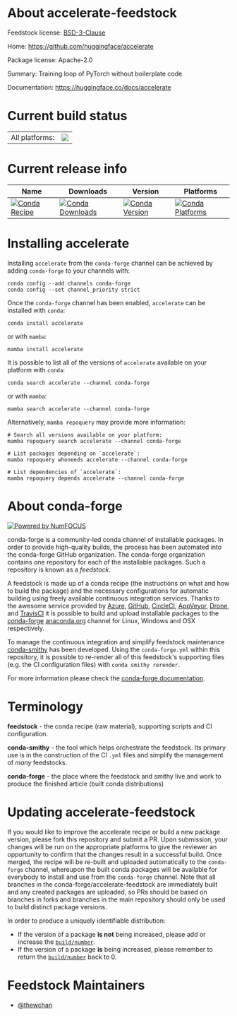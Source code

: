 About accelerate-feedstock
==========================

Feedstock license: [BSD-3-Clause](https://github.com/conda-forge/accelerate-feedstock/blob/main/LICENSE.txt)

Home: https://github.com/huggingface/accelerate

Package license: Apache-2.0

Summary: Training loop of PyTorch without boilerplate code

Documentation: https://huggingface.co/docs/accelerate

Current build status
====================


<table><tr><td>All platforms:</td>
    <td>
      <a href="https://dev.azure.com/conda-forge/feedstock-builds/_build/latest?definitionId=14142&branchName=main">
        <img src="https://dev.azure.com/conda-forge/feedstock-builds/_apis/build/status/accelerate-feedstock?branchName=main">
      </a>
    </td>
  </tr>
</table>

Current release info
====================

| Name | Downloads | Version | Platforms |
| --- | --- | --- | --- |
| [![Conda Recipe](https://img.shields.io/badge/recipe-accelerate-green.svg)](https://anaconda.org/conda-forge/accelerate) | [![Conda Downloads](https://img.shields.io/conda/dn/conda-forge/accelerate.svg)](https://anaconda.org/conda-forge/accelerate) | [![Conda Version](https://img.shields.io/conda/vn/conda-forge/accelerate.svg)](https://anaconda.org/conda-forge/accelerate) | [![Conda Platforms](https://img.shields.io/conda/pn/conda-forge/accelerate.svg)](https://anaconda.org/conda-forge/accelerate) |

Installing accelerate
=====================

Installing `accelerate` from the `conda-forge` channel can be achieved by adding `conda-forge` to your channels with:

```
conda config --add channels conda-forge
conda config --set channel_priority strict
```

Once the `conda-forge` channel has been enabled, `accelerate` can be installed with `conda`:

```
conda install accelerate
```

or with `mamba`:

```
mamba install accelerate
```

It is possible to list all of the versions of `accelerate` available on your platform with `conda`:

```
conda search accelerate --channel conda-forge
```

or with `mamba`:

```
mamba search accelerate --channel conda-forge
```

Alternatively, `mamba repoquery` may provide more information:

```
# Search all versions available on your platform:
mamba repoquery search accelerate --channel conda-forge

# List packages depending on `accelerate`:
mamba repoquery whoneeds accelerate --channel conda-forge

# List dependencies of `accelerate`:
mamba repoquery depends accelerate --channel conda-forge
```


About conda-forge
=================

[![Powered by
NumFOCUS](https://img.shields.io/badge/powered%20by-NumFOCUS-orange.svg?style=flat&colorA=E1523D&colorB=007D8A)](https://numfocus.org)

conda-forge is a community-led conda channel of installable packages.
In order to provide high-quality builds, the process has been automated into the
conda-forge GitHub organization. The conda-forge organization contains one repository
for each of the installable packages. Such a repository is known as a *feedstock*.

A feedstock is made up of a conda recipe (the instructions on what and how to build
the package) and the necessary configurations for automatic building using freely
available continuous integration services. Thanks to the awesome service provided by
[Azure](https://azure.microsoft.com/en-us/services/devops/), [GitHub](https://github.com/),
[CircleCI](https://circleci.com/), [AppVeyor](https://www.appveyor.com/),
[Drone](https://cloud.drone.io/welcome), and [TravisCI](https://travis-ci.com/)
it is possible to build and upload installable packages to the
[conda-forge](https://anaconda.org/conda-forge) [anaconda.org](https://anaconda.org/)
channel for Linux, Windows and OSX respectively.

To manage the continuous integration and simplify feedstock maintenance
[conda-smithy](https://github.com/conda-forge/conda-smithy) has been developed.
Using the ``conda-forge.yml`` within this repository, it is possible to re-render all of
this feedstock's supporting files (e.g. the CI configuration files) with ``conda smithy rerender``.

For more information please check the [conda-forge documentation](https://conda-forge.org/docs/).

Terminology
===========

**feedstock** - the conda recipe (raw material), supporting scripts and CI configuration.

**conda-smithy** - the tool which helps orchestrate the feedstock.
                   Its primary use is in the construction of the CI ``.yml`` files
                   and simplify the management of *many* feedstocks.

**conda-forge** - the place where the feedstock and smithy live and work to
                  produce the finished article (built conda distributions)


Updating accelerate-feedstock
=============================

If you would like to improve the accelerate recipe or build a new
package version, please fork this repository and submit a PR. Upon submission,
your changes will be run on the appropriate platforms to give the reviewer an
opportunity to confirm that the changes result in a successful build. Once
merged, the recipe will be re-built and uploaded automatically to the
`conda-forge` channel, whereupon the built conda packages will be available for
everybody to install and use from the `conda-forge` channel.
Note that all branches in the conda-forge/accelerate-feedstock are
immediately built and any created packages are uploaded, so PRs should be based
on branches in forks and branches in the main repository should only be used to
build distinct package versions.

In order to produce a uniquely identifiable distribution:
 * If the version of a package **is not** being increased, please add or increase
   the [``build/number``](https://docs.conda.io/projects/conda-build/en/latest/resources/define-metadata.html#build-number-and-string).
 * If the version of a package **is** being increased, please remember to return
   the [``build/number``](https://docs.conda.io/projects/conda-build/en/latest/resources/define-metadata.html#build-number-and-string)
   back to 0.

Feedstock Maintainers
=====================

* [@thewchan](https://github.com/thewchan/)


